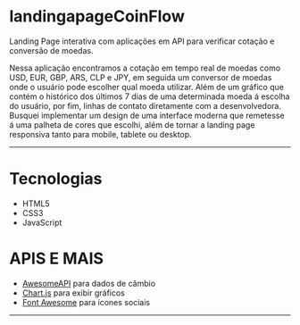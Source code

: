 # landingapageCoinFlow
Landing Page interativa com aplicações em API para verificar cotação e conversão de moedas.

Nessa aplicação encontramos a cotação em tempo real de moedas como USD, EUR, GBP, ARS, CLP e JPY, em seguida um conversor de moedas onde o usuário pode escolher qual moeda utilizar. Além de um gráfico que contém o histórico dos últimos 7 dias de uma determinada moeda á escolha do usuário, por fim, linhas de contato diretamente com a desenvolvedora. Busquei implementar um design de uma interface moderna que remetesse á uma palheta de cores que escolhi, além de tornar a landing page responsiva tanto para mobile, tablete ou desktop.


---

# Tecnologias

- HTML5
- CSS3
- JavaScript
# APIS E MAIS
- [AwesomeAPI](https://docs.awesomeapi.com.br/api-de-moedas) para dados de câmbio
- [Chart.js](https://www.chartjs.org/) para exibir gráficos
- [Font Awesome](https://fontawesome.com/) para ícones sociais

---
